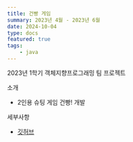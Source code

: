 ```yaml
---
title: 건빵 게임
summary: 2023년 4월 - 2023년 6월
date: 2024-10-04
type: docs
featured: true
tags:
    - java
---
```


2023년 1학기 객체지향프로그래밍 팀 프로젝트 

소개
- 2인용 슈팅 게임 건빵! 개발

세부사항
- [깃허브](https://github.com/2blackcow/Gunbbang)


